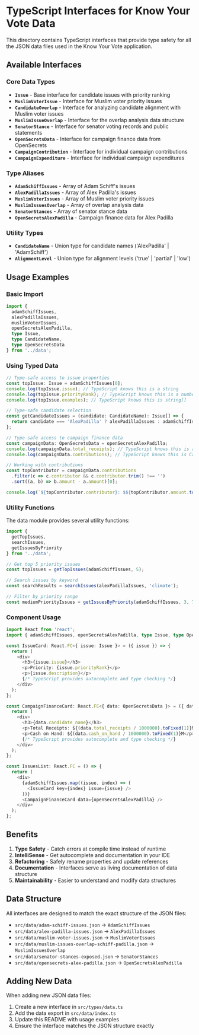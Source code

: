 # TypeScript Interfaces for Know Your Vote Data

This directory contains TypeScript interfaces that provide type safety for all the JSON data files used in the Know Your Vote application.

## Available Interfaces

### Core Data Types

- **`Issue`** - Base interface for candidate issues with priority ranking
- **`MuslimVoterIssue`** - Interface for Muslim voter priority issues
- **`CandidateOverlap`** - Interface for analyzing candidate alignment with Muslim voter issues
- **`MuslimIssueOverlap`** - Interface for the overlap analysis data structure
- **`SenatorStance`** - Interface for senator voting records and public statements
- **`OpenSecretsData`** - Interface for campaign finance data from OpenSecrets
- **`CampaignContribution`** - Interface for individual campaign contributions
- **`CampaignExpenditure`** - Interface for individual campaign expenditures

### Type Aliases

- **`AdamSchiffIssues`** - Array of Adam Schiff's issues
- **`AlexPadillaIssues`** - Array of Alex Padilla's issues
- **`MuslimVoterIssues`** - Array of Muslim voter priority issues
- **`MuslimIssuesOverlap`** - Array of overlap analysis data
- **`SenatorStances`** - Array of senator stance data
- **`OpenSecretsAlexPadilla`** - Campaign finance data for Alex Padilla

### Utility Types

- **`CandidateName`** - Union type for candidate names ('AlexPadilla' | 'AdamSchiff')
- **`AlignmentLevel`** - Union type for alignment levels ('true' | 'partial' | 'low')

## Usage Examples

### Basic Import

```typescript
import { 
  adamSchiffIssues, 
  alexPadillaIssues, 
  muslimVoterIssues,
  openSecretsAlexPadilla,
  type Issue,
  type CandidateName,
  type OpenSecretsData
} from '../data';
```

### Using Typed Data

```typescript
// Type-safe access to issue properties
const topIssue: Issue = adamSchiffIssues[0];
console.log(topIssue.issue); // TypeScript knows this is a string
console.log(topIssue.priorityRank); // TypeScript knows this is a number
console.log(topIssue.examples); // TypeScript knows this is string[]

// Type-safe candidate selection
const getCandidateIssues = (candidate: CandidateName): Issue[] => {
  return candidate === 'AlexPadilla' ? alexPadillaIssues : adamSchiffIssues;
};

// Type-safe access to campaign finance data
const campaignData: OpenSecretsData = openSecretsAlexPadilla;
console.log(campaignData.total_receipts); // TypeScript knows this is a number
console.log(campaignData.contributions); // TypeScript knows this is CampaignContribution[]

// Working with contributions
const topContributor = campaignData.contributions
  .filter(c => c.contributor && c.contributor.trim() !== '')
  .sort((a, b) => b.amount - a.amount)[0];

console.log(`${topContributor.contributor}: $${topContributor.amount.toLocaleString()}`);
```

### Utility Functions

The data module provides several utility functions:

```typescript
import { 
  getTopIssues, 
  searchIssues, 
  getIssuesByPriority 
} from '../data';

// Get top 5 priority issues
const topIssues = getTopIssues(adamSchiffIssues, 5);

// Search issues by keyword
const searchResults = searchIssues(alexPadillaIssues, 'climate');

// Filter by priority range
const mediumPriorityIssues = getIssuesByPriority(adamSchiffIssues, 3, 7);
```

### Component Usage

```typescript
import React from 'react';
import { adamSchiffIssues, openSecretsAlexPadilla, type Issue, type OpenSecretsData } from '../data';

const IssueCard: React.FC<{ issue: Issue }> = ({ issue }) => {
  return (
    <div>
      <h3>{issue.issue}</h3>
      <p>Priority: {issue.priorityRank}</p>
      <p>{issue.description}</p>
      {/* TypeScript provides autocomplete and type checking */}
    </div>
  );
};

const CampaignFinanceCard: React.FC<{ data: OpenSecretsData }> = ({ data }) => {
  return (
    <div>
      <h3>{data.candidate_name}</h3>
      <p>Total Receipts: ${(data.total_receipts / 1000000).toFixed(1)}M</p>
      <p>Cash on Hand: ${(data.cash_on_hand / 1000000).toFixed(1)}M</p>
      {/* TypeScript provides autocomplete and type checking */}
    </div>
  );
};

const IssuesList: React.FC = () => {
  return (
    <div>
      {adamSchiffIssues.map((issue, index) => (
        <IssueCard key={index} issue={issue} />
      ))}
      <CampaignFinanceCard data={openSecretsAlexPadilla} />
    </div>
  );
};
```

## Benefits

1. **Type Safety** - Catch errors at compile time instead of runtime
2. **IntelliSense** - Get autocomplete and documentation in your IDE
3. **Refactoring** - Safely rename properties and update references
4. **Documentation** - Interfaces serve as living documentation of data structure
5. **Maintainability** - Easier to understand and modify data structures

## Data Structure

All interfaces are designed to match the exact structure of the JSON files:

- `src/data/adam-schiff-issues.json` → `AdamSchiffIssues`
- `src/data/alex-padilla-issues.json` → `AlexPadillaIssues`
- `src/data/muslim-voter-issues.json` → `MuslimVoterIssues`
- `src/data/muslim-issues-overlap-schiff-padilla.json` → `MuslimIssuesOverlap`
- `src/data/senator-stances-exposed.json` → `SenatorStances`
- `src/data/opensecrets-alex-padilla.json` → `OpenSecretsAlexPadilla`

## Adding New Data

When adding new JSON data files:

1. Create a new interface in `src/types/data.ts`
2. Add the data export in `src/data/index.ts`
3. Update this README with usage examples
4. Ensure the interface matches the JSON structure exactly
